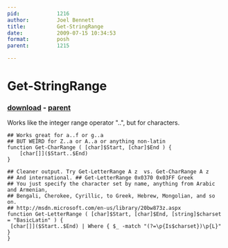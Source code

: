 ```yaml
---
pid:            1216
author:         Joel Bennett
title:          Get-StringRange
date:           2009-07-15 10:34:53
format:         posh
parent:         1215

---
```


# Get-StringRange

### [download](//scripts/1216.ps1) - [parent](//scripts/1215.md)

Works like the integer range operator "..", but for characters.

```posh
## Works great for a..f or g..a
## BUT WEIRD for Z..a or A..a or anything non-latin
function Get-CharRange ( [char]$Start, [char]$End ) {
	[char[]]($Start..$End)
}

## Cleaner output. Try Get-LetterRange A z  vs. Get-CharRange A z
## And international. ## Get-LetterRange 0x0370 0x03FF Greek
## You just specify the character set by name, anything from Arabic and Armenian,
## Bengali, Cherokee, Cyrillic, to Greek, Hebrew, Mongolian, and so on.
## http://msdn.microsoft.com/en-us/library/20bw873z.aspx
function Get-LetterRange ( [char]$Start, [char]$End, [string]$charset = "BasicLatin" ) {
 [char[]]($Start..$End) | Where { $_ -match "(?=\p{Is$charset})\p{L}" }
}
```
